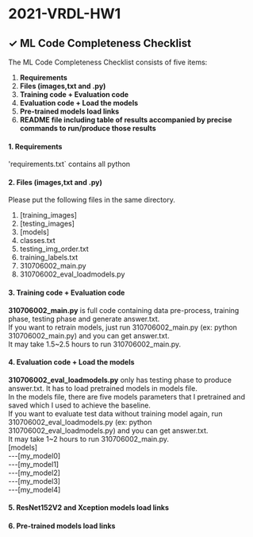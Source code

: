 # 2021-VRDL-HW1

## ✓ ML Code Completeness Checklist

The ML Code Completeness Checklist consists of five items:

1. **Requirements**
2. **Files (images,txt and .py)** 
3. **Training code + Evaluation code** 
4. **Evaluation code + Load the models**
5. **Pre-trained models load links**
6. **README file including table of results accompanied by precise commands to run/produce those results**


#### 1. Requirements

'requirements.txt` contains all python 

#### 2. Files (images,txt and .py)

Please put the following files in the same directory.
1. [training_images]
2. [testing_images]
3. [models]
4. classes.txt
5. testing_img_order.txt
6. training_labels.txt
7. 310706002_main.py
8. 310706002_eval_loadmodels.py

#### 3. Training code + Evaluation code

**310706002_main.py** is full code containing data pre-process, training phase, testing phase and generate answer.txt.\
If you want to retrain models, just run 310706002_main.py (ex: python 310706002_main.py) and you can get answer.txt.\
It may take 1.5~2.5 hours to run 310706002_main.py.
    
#### 4. Evaluation code + Load the models 

**310706002_eval_loadmodels.py** only has testing phase to produce answer.txt. It has to load pretrained models in models file.\
In the models file, there are five models parameters that I pretrained and saved which I used to achieve the baseline.\
If you want to evaluate test data without training model again, run 310706002_eval_loadmodels.py (ex: python 310706002_eval_loadmodels.py) and you can get answer.txt.\
It may take 1~2 hours to run 310706002_main.py.\
\[models]\
---[my_model0]\
---[my_model1]\
---[my_model2]\
---[my_model3]\
---[my_model4]
    
#### 5. ResNet152V2 and Xception models load links

#### 6. Pre-trained models load links




